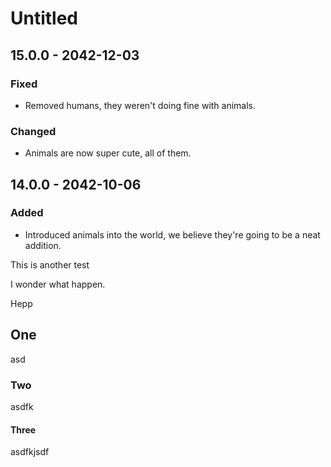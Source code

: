 # Untitled

## 15.0.0 - 2042-12-03

### Fixed

* Removed humans, they weren't doing fine with animals.

### Changed

* Animals are now super cute, all of them.

## 14.0.0 - 2042-10-06

### Added

* Introduced animals into the world, we believe they're going to be a neat addition.

This is another test

I wonder what happen.

Hepp

## One

asd

### Two

asdfk

#### Three

asdfkjsdf
